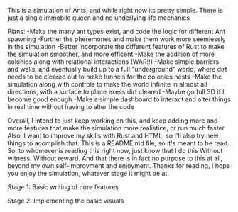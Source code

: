 This is a simulation of Ants, and while right now its pretty simple. There is just a single immobile queen and no underlying life mechanics

Plans:
-Make the many ant types exist, and code the logic for different Ant spawning
-Further the pheremones and make them work more seemlessly in the simulation
-Better incorporate the different features of Rust to make the simulation smoother, and more efficent
-Make the addition of more colonies along with relational interactions (WAR!!)
-Make simple barriers and walls, and eventually build up to a full "underground" world, where dirt needs to be cleared out to make tunnels for the colonies
nests
-Make the simulation along with controls to make the world infinite in almost all directions, with a surface to place exess dirt cleared
-Maybe go full 3D if I become good enough
-Make a simple dashboard to interact and alter things in real time without having to alter the code

Overall, I intend to just keep working on this, and keep adding more and more features that make the simulation more realistice, or run much faster. Also, 
I want to improve my skills with Rust and HTML, so I'll also try new things to acomplish that. This is a README.md file, so it's meant to be read. So, to
whomever is reading this right now, just know that I do this Without witness. Without reward. And that there is in fact no purpose to this at all, beyond
my own self-improvment and enjoyment.
Thanks for reading, I hope you enjoy the simulation, whatever stage it might be at.


Stage 1: Basic writing of core features

Stage 2: Implementing the basic visuals
